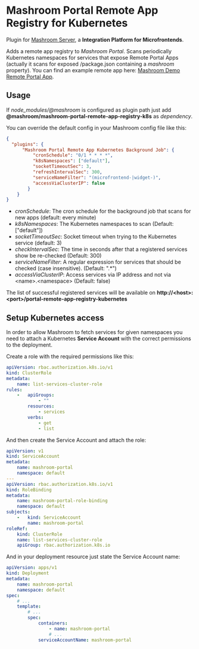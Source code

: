 
# Mashroom Portal Remote App Registry for Kubernetes

Plugin for [Mashroom Server](https://www.mashroom-server.com), a **Integration Platform for Microfrontends**.

Adds a remote app registry to _Mashroom Portal_. Scans periodically Kubernetes namespaces for services that
expose Remote Portal Apps (actually it scans for exposed /package.json containing a _mashroom_ property).
You can find an example remote app here: [Mashroom Demo Remote Portal App](https://github.com/nonblocking/mashroom-demo-remote-portal-app).

## Usage

If *node_modules/@mashroom* is configured as plugin path just add **@mashroom/mashroom-portal-remote-app-registry-k8s** as *dependency*.

You can override the default config in your Mashroom config file like this:

```json
{
  "plugins": {
      "Mashroom Portal Remote App Kubernetes Background Job": {
          "cronSchedule": "0/1 * * * *",
          "k8sNamespaces": ["default"],
          "socketTimeoutSec": 3,
          "refreshIntervalSec": 300,
          "serviceNameFilter": "(microfrontend-|widget-)",
          "accessViaClusterIP": false
        }
    }
}
```

 * _cronSchedule_: The cron schedule for the background job that scans for new apps (default: every minute)
 * _k8sNamespaces_: The Kubernetes namespaces to scan (Default: ["default"])
 * _socketTimeoutSec_: Socket timeout when trying to the Kubernetes service (default: 3)
 * _checkIntervalSec_: The time in seconds after that a registered services show be re-checked (Default: 300)
 * _serviceNameFilter_: A regular expression for services that should be checked (case insensitive). (Default: ".*")
 * _accessViaClusterIP_: Access services via IP address and not via &lt;name&gt;.&lt;namespace&gt; (Default: false)

The list of successful registered services will be available on **http://&lt;host&gt;:&lt;port&gt;/portal-remote-app-registry-kubernetes**

## Setup Kubernetes access

In order to allow Mashroom to fetch services for given namespaces you need to attach a Kubernetes **Service Account** with the correct permissions to the deployment.

Create a role with the required permissions like this:

```yaml
apiVersion: rbac.authorization.k8s.io/v1
kind: ClusterRole
metadata:
    name: list-services-cluster-role
rules:
    -   apiGroups:
            - ""
        resources:
            - services
        verbs:
            - get
            - list
```
And then create the Service Account and attach the role:

```yaml
apiVersion: v1
kind: ServiceAccount
metadata:
    name: mashroom-portal
    namespace: default
---
apiVersion: rbac.authorization.k8s.io/v1
kind: RoleBinding
metadata:
    name: mashroom-portal-role-binding
    namespace: default
subjects:
    -   kind: ServiceAccount
        name: mashroom-portal
roleRef:
    kind: ClusterRole
    name: list-services-cluster-role
    apiGroup: rbac.authorization.k8s.io
```

And in your deployment resource just state the Service Account name:

```yaml
apiVersion: apps/v1
kind: Deployment
metadata:
    name: mashroom-portal
    namespace: default
spec:
    # ...
    template:
        # ...
        spec:
            containers:
                - name: mashroom-portal
                # ...
            serviceAccountName: mashroom-portal
```
